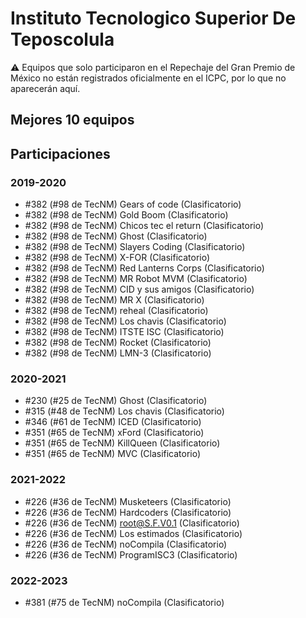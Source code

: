 # Instituto Tecnologico Superior De Teposcolula

:warning: Equipos que solo participaron en el Repechaje del Gran Premio de México no están registrados oficialmente en el ICPC, por lo que no aparecerán aquí.

## Mejores 10 equipos


## Participaciones

### 2019-2020

- #382 (#98 de TecNM) Gears of code (Clasificatorio)
- #382 (#98 de TecNM) Gold Boom (Clasificatorio)
- #382 (#98 de TecNM) Chicos tec el return (Clasificatorio)
- #382 (#98 de TecNM) Ghost (Clasificatorio)
- #382 (#98 de TecNM) Slayers Coding (Clasificatorio)
- #382 (#98 de TecNM) X-FOR (Clasificatorio)
- #382 (#98 de TecNM) Red Lanterns Corps (Clasificatorio)
- #382 (#98 de TecNM) MR Robot MVM (Clasificatorio)
- #382 (#98 de TecNM) CID y sus amigos (Clasificatorio)
- #382 (#98 de TecNM) MR X (Clasificatorio)
- #382 (#98 de TecNM) reheal (Clasificatorio)
- #382 (#98 de TecNM) Los chavis (Clasificatorio)
- #382 (#98 de TecNM) ITSTE ISC (Clasificatorio)
- #382 (#98 de TecNM) Rocket (Clasificatorio)
- #382 (#98 de TecNM) LMN-3 (Clasificatorio)

### 2020-2021

- #230 (#25 de TecNM) Ghost (Clasificatorio)
- #315 (#48 de TecNM) Los chavis (Clasificatorio)
- #346 (#61 de TecNM) ICED (Clasificatorio)
- #351 (#65 de TecNM) xFord (Clasificatorio)
- #351 (#65 de TecNM) KillQueen (Clasificatorio)
- #351 (#65 de TecNM) MVC (Clasificatorio)

### 2021-2022

- #226 (#36 de TecNM) Musketeers (Clasificatorio)
- #226 (#36 de TecNM) Hardcoders (Clasificatorio)
- #226 (#36 de TecNM) root@S.F.V0.1 (Clasificatorio)
- #226 (#36 de TecNM) Los estimados (Clasificatorio)
- #226 (#36 de TecNM) noCompila (Clasificatorio)
- #226 (#36 de TecNM) ProgramISC3 (Clasificatorio)

### 2022-2023

- #381 (#75 de TecNM) noCompila (Clasificatorio)



